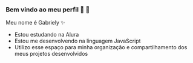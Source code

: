 ### Bem vindo ao meu perfil 👋 💜

Meu nome é Gabriely ✨

- Estou estudando na Alura
- Estou me desenvolvendo na linguagem JavaScript
- Utilizo esse espaço para minha organização e compartilhamento dos meus projetos desenvolvidos 
